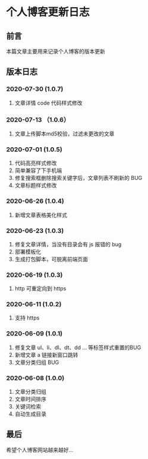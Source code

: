 
# 个人博客更新日志


## 前言

本篇文章主要用来记录个人博客的版本更新


## 版本日志

### 2020-07-30 (1.0.7)
1. 文章详情 code 代码样式修改

### 2020-07-13 （1.0.6）
1. 文章上传脚本md5校验，过滤未更改的文章

### 2020-07-01 (1.0.5)
1. 代码高亮样式修改
2. 简单兼容了下手机端
3. 修复搜索框删除搜索关键字后，文章列表不刷新的 BUG
4. 文章标题样式修改

### 2020-06-26 (1.0.4)
1. 新增文章表格美化样式

### 2020-06-23 (1.0.3)
1. 修复文章详情，当没有目录会有 js 报错的 bug
2. 部署模板化
3. 生成打包脚本，可脱离前端页面

### 2020-06-19 (1.0.3)
1. http 可重定向到 https

### 2020-06-11 (1.0.2)
1. 支持 https

### 2020-06-09 (1.0.1)
1. 修复文章 ul、li、dl、dt、dd ... 等标签样式重置的BUG
2. 新增文章 a 链接新窗口跳转
3. 文章分类归组 BUG

### 2020-06-08 (1.0.0)
1. 文章分类归组
2. 文章时间排序
3. 关键词检索
4. 自动生成目录


## 最后

希望个人博客网站越来越好...
